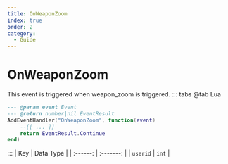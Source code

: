 ```yaml
---
title: OnWeaponZoom
index: true
order: 2
category:
  - Guide
---
```


# OnWeaponZoom
This event is triggered when weapon_zoom is triggered.
::: tabs
@tab Lua
```lua
--- @param event Event
--- @return number|nil EventResult
AddEventHandler("OnWeaponZoom", function(event)
    --[[ ... ]]
    return EventResult.Continue
end)
```

:::
|    Key   | Data Type |
| :------: | :-------: |
| `userid` |   `int`   |